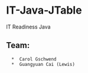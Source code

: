 # IT-Java-JTable
IT Readiness Java 
## Team: 
      *  Carol Gschwend
      *  Guangyuan Cai (Lewis)
      
